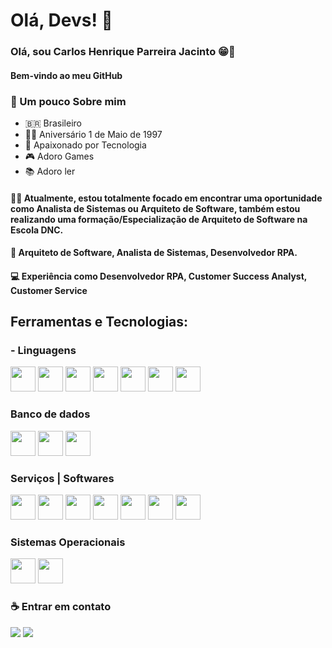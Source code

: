 # Olá, Devs! 🖖

### Olá, sou Carlos Henrique Parreira Jacinto 😁💎

#### Bem-vindo ao meu GitHub

### 👤 Um pouco Sobre mim
- 🇧🇷 Brasileiro
- 👶🏾 Aniversário 1 de Maio de 1997
- 🤖 Apaixonado por Tecnologia
- 🎮 Adoro Games
- 📚 Adoro ler

#### 👊🏾 Atualmente, estou totalmente focado em encontrar uma oportunidade como Analista de Sistemas ou Arquiteto de Software, também estou realizando uma formação/Especialização de Arquiteto de Software na Escola DNC.

#### 💼 Arquiteto de Software, Analista de Sistemas, Desenvolvedor RPA.

#### 💻 Experiência como Desenvolvedor RPA, Customer Success Analyst, Customer Service

## Ferramentas e Tecnologias:

### - Linguagens

<div>
 <img src="https://cdn.jsdelivr.net/gh/devicons/devicon@latest/icons/java/java-original-wordmark.svg" width="40" height="40"/>
 <img src="https://cdn.jsdelivr.net/gh/devicons/devicon@latest/icons/python/python-original-wordmark.svg" width="40" height="40"/>
 <img src="https://cdn.jsdelivr.net/gh/devicons/devicon@latest/icons/cplusplus/cplusplus-plain.svg" width="40" height="40"/>
 <img src="https://cdn.jsdelivr.net/gh/devicons/devicon@latest/icons/javascript/javascript-plain.svg" width="40" height="40"/>
  <img src="https://cdn.jsdelivr.net/gh/devicons/devicon@latest/icons/html5/html5-original-wordmark.svg" width="40" height="40"/>
   <img src="https://cdn.jsdelivr.net/gh/devicons/devicon@latest/icons/css3/css3-original-wordmark.svg" width="40" height="40"/>
   <img src="https://cdn.jsdelivr.net/gh/devicons/devicon@latest/icons/visualbasic/visualbasic-plain.svg" width="40" height="40"/>
</div>

### Banco de dados

 <div>
   <img src="https://cdn.jsdelivr.net/gh/devicons/devicon@latest/icons/mysql/mysql-original.svg" width="40" height="40"/>
   <img src="https://cdn.jsdelivr.net/gh/devicons/devicon@latest/icons/mongodb/mongodb-original-wordmark.svg" width="40" height="40"/>
   <img src="https://cdn.jsdelivr.net/gh/devicons/devicon@latest/icons/postgresql/postgresql-original-wordmark.svg" width="40" height="40"/>
 </div>

### Serviços | Softwares

 <div>
    <img src="https://cdn.jsdelivr.net/gh/devicons/devicon@latest/icons/amazonwebservices/amazonwebservices-original-wordmark.svg" width="40" height="40"/>
    <img src="https://cdn.jsdelivr.net/gh/devicons/devicon@latest/icons/prometheus/prometheus-original-wordmark.svg" width="40" height="40"/>
    <img src="https://cdn.jsdelivr.net/gh/devicons/devicon@latest/icons/grafana/grafana-original-wordmark.svg" width="40" height="40"/>
    <img src="https://cdn.jsdelivr.net/gh/devicons/devicon@latest/icons/docker/docker-original-wordmark.svg" width="40" height="40"/>
    <img src="https://cdn.jsdelivr.net/gh/devicons/devicon@latest/icons/kubernetes/kubernetes-original-wordmark.svg" width="40" height="40"/>
    <img src="https://cdn.jsdelivr.net/gh/devicons/devicon@latest/icons/git/git-original-wordmark.svg" width="40" height="40"/>
    <img src="https://cdn.jsdelivr.net/gh/devicons/devicon@latest/icons/github/github-original-wordmark.svg" width="40" height="40"/>
 </div>

### Sistemas Operacionais

 <div>
    <img src="https://cdn.jsdelivr.net/gh/devicons/devicon@latest/icons/linux/linux-original.svg" width="40" height="40"/>
    <img src="https://cdn.jsdelivr.net/gh/devicons/devicon@latest/icons/windows11/windows11-original-wordmark.svg" width="40" height="40"/>
 </div>

### ☕ Entrar em contato

<div>
 <a href="https://www.linkedin.com/in/carlos-henrique-parreira-jacinto-1962b0179/" target="_blank"><img loading="lazy" src="https://img.shields.io/badge/-LinkedIn-%230077B5?style=for-the-badge&logo=linkedin&logoColor=white"  target="_blank"></a>   
 <a href = "mailto:carlo.henrique37@gmail.com"><img loading="lazy" src="https://img.shields.io/badge/Gmail-D14836?style=for-the-badge&logo=gmail&logoColor=white" target="_blank"></a>
</div>
